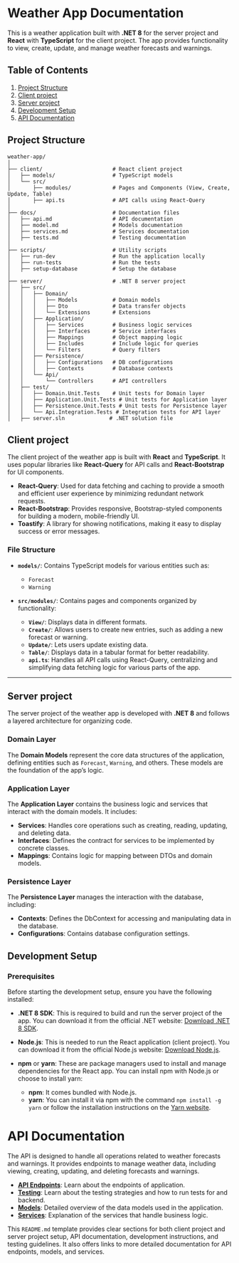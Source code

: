 # Weather App Documentation

This is a weather application built with **.NET 8** for the server project and **React**  with **TypeScript** for the client project. The app provides functionality to view, create, update, and manage weather forecasts and warnings.

## Table of Contents
1. [Project Structure](#project-structure)
2. [Client project](#client-project)
3. [Server project](#server-project)
4. [Development Setup](#development-setup)
5. [API Documentation](#api-documentation)

## Project Structure

```plaintext
weather-app/
│
├── client/                      # React client project
│   ├── models/                  # TypeScript models
│   └── src/
│       ├── modules/             # Pages and Components (View, Create, Update, Table)
│       ├── api.ts               # API calls using React-Query
│
├── docs/                        # Documentation files
│   ├── api.md                   # API documentation
│   ├── model.md                 # Models documentation
│   ├── services.md              # Services documentation
│   ├── tests.md                 # Testing documentation
│
├── scripts/                     # Utility scripts
│   ├── run-dev                  # Run the application locally
│   ├── run-tests                # Run the tests
│   ├── setup-database           # Setup the database
│
├── server/                      # .NET 8 server project
│   ├── src/
│   │   ├── Domain/
│   │   │   ├── Models           # Domain models
│   │   │   ├── Dto              # Data transfer objects
│   │   │   └── Extensions       # Extensions
│   │   ├── Application/
│   │   │   ├── Services         # Business logic services
│   │   │   ├── Interfaces       # Service interfaces
│   │   │   ├── Mappings         # Object mapping logic
│   │   │   ├── Includes         # Include logic for queries
│   │   │   └── Filters          # Query filters
│   │   ├── Persistence/
│   │   │   ├── Configurations   # DB configurations
│   │   │   ├── Contexts         # Database contexts
│   │   └── Api/
│   │       └── Controllers      # API controllers
│   ├── test/
│   │   ├── Domain.Unit.Tests    # Unit tests for Domain layer
│   │   ├── Application.Unit.Tests # Unit tests for Application layer
│   │   ├── Persistence.Unit.Tests # Unit tests for Persistence layer
│   │   └── Api.Integration.Tests # Integration tests for API layer
│   ├── server.sln              # .NET solution file
```

## Client project

The client project of the weather app is built with **React** and **TypeScript**. It uses popular libraries like **React-Query** for API calls and **React-Bootstrap** for UI components.

- **React-Query**: Used for data fetching and caching to provide a smooth and efficient user experience by minimizing redundant network requests.
- **React-Bootstrap**: Provides responsive, Bootstrap-styled components for building a modern, mobile-friendly UI.
- **Toastify**: A library for showing notifications, making it easy to display success or error messages.

### File Structure

- **`models/`**: Contains TypeScript models for various entities such as:
  - `Forecast`
  - `Warning`

- **`src/modules/`**: Contains pages and components organized by functionality:
  - **`View/`**: Displays data in different formats.
  - **`Create/`**: Allows users to create new entries, such as adding a new forecast or warning.
  - **`Update/`**: Lets users update existing data.
  - **`Table/`**: Displays data in a tabular format for better readability.
  - **`api.ts`**: Handles all API calls using React-Query, centralizing and simplifying data fetching logic for various parts of the app.

---

## Server project

The server project of the weather app is developed with **.NET 8** and follows a layered architecture for organizing code.

### Domain Layer
The **Domain Models** represent the core data structures of the application, defining entities such as `Forecast`, `Warning`, and others. These models are the foundation of the app’s logic.

### Application Layer
The **Application Layer** contains the business logic and services that interact with the domain models. It includes:
- **Services**: Handles core operations such as creating, reading, updating, and deleting data.
- **Interfaces**: Defines the contract for services to be implemented by concrete classes.
- **Mappings**: Contains logic for mapping between DTOs and domain models.

### Persistence Layer
The **Persistence Layer** manages the interaction with the database, including:
- **Contexts**: Defines the DbContext for accessing and manipulating data in the database.
- **Configurations**: Contains database configuration settings.

## Development Setup

### Prerequisites

Before starting the development setup, ensure you have the following installed:

- **.NET 8 SDK**: This is required to build and run the server project of the app. You can download it from the official .NET website: [Download .NET 8 SDK](https://dotnet.microsoft.com/download/dotnet/8.0).
  
- **Node.js**: This is needed to run the React application (client project). You can download it from the official Node.js website: [Download Node.js](https://nodejs.org/).
  
- **npm** or **yarn**: These are package managers used to install and manage dependencies for the React app. You can install npm with Node.js or choose to install yarn:  
  - **npm**: It comes bundled with Node.js.
  - **yarn**: You can install it via npm with the command `npm install -g yarn` or follow the installation instructions on the [Yarn website](https://yarnpkg.com/).

# API Documentation

The API is designed to handle all operations related to weather forecasts and warnings. It provides endpoints to manage weather data, including viewing, creating, updating, and deleting forecasts and warnings.

- **[API Endpoints](docs/api.md)**: Learn about the endpoints of application.
- **[Testing](docs/tests.md)**: Learn about the testing strategies and how to run tests for and backend.
- **[Models](docs/model.md)**: Detailed overview of the data models used in the application.
- **[Services](docs/services.md)**: Explanation of the services that handle business logic.


This `README.md` template provides clear sections for both client project and server project setup, API documentation, development instructions, and testing guidelines. It also offers links to more detailed documentation for API endpoints, models, and services.
